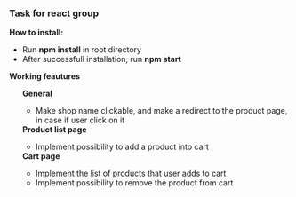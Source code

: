 <h3>Task for react group</h3>

<b>How to install:</b>
<ul>
    <li>Run <b>npm install</b> in root directory</li>
    <li>After successfull installation, run <b>npm start</b></li>
</ul>

<b>Working feautures</b> 
<ul>
    <b>General</b>
        <ul>
            <li>Make shop name clickable, and make a redirect to the product page, in case if user click on it </li>
        </ul>
    <b>Product list page</b>
    <ul>
        <li>Implement possibility to add a product into cart</li>
    </ul>
    <b>Cart page</b>
    <ul>
        <li>Implement the list of products that user adds to cart</li>
        <li>Implement possibility to remove the product from cart</li>
    </ul>
</ul>
